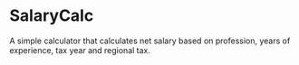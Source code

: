 # SalaryCalc
 A simple calculator that calculates net salary based on profession, years of experience, tax year and regional tax.
